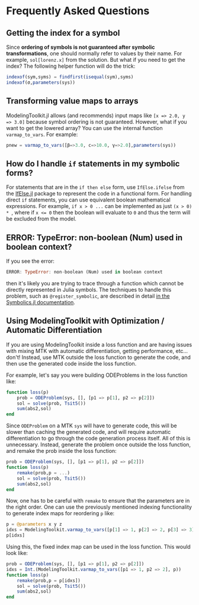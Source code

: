# Frequently Asked Questions

## Getting the index for a symbol

Since **ordering of symbols is not guaranteed after symbolic transformations**,
one should normally refer to values by their name. For example, `sol[lorenz.x]`
from the solution. But what if you need to get the index? The following helper
function will do the trick:

```julia
indexof(sym,syms) = findfirst(isequal(sym),syms)
indexof(σ,parameters(sys))
```

## Transforming value maps to arrays

ModelingToolkit.jl allows (and recommends) input maps like `[x => 2.0, y => 3.0]`
because symbol ordering is not guaranteed. However, what if you want to get the
lowered array? You can use the internal function `varmap_to_vars`. For example:

```julia
pnew = varmap_to_vars([β=>3.0, c=>10.0, γ=>2.0],parameters(sys))
```

## How do I handle `if` statements in my symbolic forms?

For statements that are in the `if then else` form, use `IfElse.ifelse` from the
[IfElse.jl](https://github.com/SciML/IfElse.jl) package to represent the code in a
functional form. For handling direct `if` statements, you can use equivalent boolean
mathematical expressions. For example, `if x > 0 ...` can be implemented as just
`(x > 0) * `, where if `x <= 0` then the boolean will evaluate to `0` and thus the
term will be excluded from the model.

## ERROR: TypeError: non-boolean (Num) used in boolean context?

If you see the error:

```julia
ERROR: TypeError: non-boolean (Num) used in boolean context
```

then it's likely you are trying to trace through a function which cannot be
directly represented in Julia symbols. The techniques to handle this problem,
such as `@register_symbolic`, are described in detail
[in the Symbolics.jl documentation](https://symbolics.juliasymbolics.org/dev/manual/faq/#Transforming-my-function-to-a-symbolic-equation-has-failed.-What-do-I-do?-1).

## Using ModelingToolkit with Optimization / Automatic Differentiation

If you are using ModelingToolkit inside a loss function and are having issues with
mixing MTK with automatic differentiation, getting performance, etc… don't! Instead, use
MTK outside the loss function to generate the code, and then use the generated code
inside the loss function.

For example, let's say you were building ODEProblems in the loss function like:

```julia
function loss(p)
    prob = ODEProblem(sys, [], [p1 => p[1], p2 => p[2]])
    sol = solve(prob, Tsit5())
    sum(abs2,sol)
end
```

Since `ODEProblem` on a MTK `sys` will have to generate code, this will be slower than
caching the generated code, and will require automatic differentiation to go through the
code generation process itself. All of this is unnecessary. Instead, generate the problem
once outside the loss function, and remake the prob inside the loss function:

```julia
prob = ODEProblem(sys, [], [p1 => p[1], p2 => p[2]])
function loss(p)
    remake(prob,p = ...)
    sol = solve(prob, Tsit5())
    sum(abs2,sol)
end
```

Now, one has to be careful with `remake` to ensure that the parameters are in the right
order. One can use the previously mentioned indexing functionality to generate index
maps for reordering `p` like:

```julia
p = @parameters x y z
idxs = ModelingToolkit.varmap_to_vars([p[1] => 1, p[2] => 2, p[3] => 3], p)
p[idxs]
```

Using this, the fixed index map can be used in the loss function. This would look like:

```julia
prob = ODEProblem(sys, [], [p1 => p[1], p2 => p[2]])
idxs = Int.(ModelingToolkit.varmap_to_vars([p1 => 1, p2 => 2], p))
function loss(p)
    remake(prob,p = p[idxs])
    sol = solve(prob, Tsit5())
    sum(abs2,sol)
end
```
